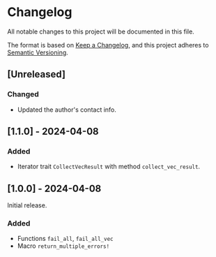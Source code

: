 # Changelog

All notable changes to this project will be documented in this file.

The format is based on
[Keep a Changelog](https://keepachangelog.com/en/1.1.0/),
and this project adheres to
[Semantic Versioning](https://semver.org/spec/v2.0.0.html).

## \[Unreleased]

### Changed

- Updated the author's contact info.

## \[1.1.0] - 2024-04-08

### Added

- Iterator trait `CollectVecResult` with method `collect_vec_result`.

## \[1.0.0] - 2024-04-08

Initial release.

### Added

- Functions `fail_all`, `fail_all_vec`
- Macro `return_multiple_errors!`
